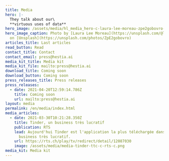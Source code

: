 ```yaml
---
title: Media
hero: |-
  They talk about our\
  **virtuous uses of data**
hero_image: /assets/media/hl_media_hero-c-laura-lee-moreau-zpe2gobovro-unsplash-c.jpeg
hero_image_caption: Photo by [Laura Lee Moreau](https://unsplash.com/@laura_lee)
  on [Unsplash](https://unsplash.com/photos/ZpE2gobovro)
articles_title: Last articles
read_button: Read
contact_title: Contact
contact_email: press@hestia.ai
media_kit_title: Media kit
media_kit_file: mailto:press@hestia.ai
download_title: Coming soon
download_button: Coming soon
press_releases_title: Press releases
press_releases:
  - date: 2021-04-20T12:59:14.786Z
    title: Coming soon
    url: mailto:press@hestia.ai
layout: media
permalink: /en/media/index.html
media_articles:
  - date: 2021-03-30T10:21:28.350Z
    title: Tinder, un business très lucratif
    publication: RTS
    lead: Aujourd'hui Tinder est l'application la plus téléchargée dans le monde, un
      business très lucratif.
    url: https://rts.ch/play/tv/redirect/detail/12087030
    image: /assets/media/media-tinder-ttc-c-rts-c.png
media_kit: Media kit
---
```

